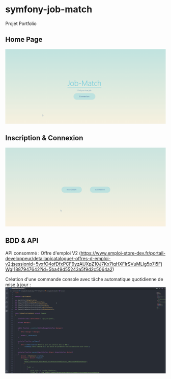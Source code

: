 # symfony-job-match
Projet Portfolio 

## Home Page

![Home Page Demo](public/image/homev2.gif)

## Inscription & Connexion

![Inscription & Connexion Demo](public/image/inscription.gif)

## BDD & API

API consommé :  Offre d'emploi V2 (https://www.emploi-store-dev.fr/portail-developpeur/detailapicatalogue/-offres-d-emploi-v2;jsessionid=5vxfO4ofDfxPCF9yzAUXpZ10J7Kx7IqHXFIrSVuMLIg5p7i5FjWg!1887947642?id=5ba49d55243a5f9d2c5064a2)

Création d'une commande console avec tâche automatique quotidienne de mise à jour : 
![API Code Demo](public/image/api.gif)
